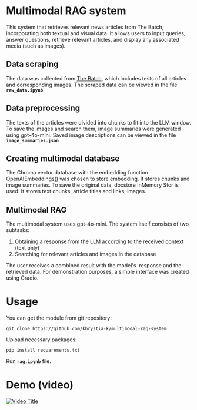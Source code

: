 # Multimodal RAG system

This system that retrieves relevant news articles from The Batch, incorporating both textual and visual data. It allows users to input queries, answer questions, retrieve relevant articles, and display any associated media (such as images). 

## Data scraping
The data was collected from [The Batch](https://www.deeplearning.ai/the-batch/), which includes tests of all articles and corresponding images.
The scraped data can be viewed in the file **`raw_data.ipynb`**

## Data preprocessing
The texts of the articles were divided into chunks to fit into the LLM window. To save the images and search them, image summaries were generated using gpt-4o-mini. Saved image descriptions can be viewed in the file **`image_summaries.json`**

## Creating multimodal database
The Chroma vector database with the embedding function OpenAIEmbeddings() was chosen to store embedding. It stores chunks and image summaries.
To save the original data, docstore InMemory Stor is used. It stores text chunks, article titles and links, images.

## Multimodal RAG

The multimodal system uses gpt-4o-mini. The system itself consists of two subtasks:

1) Obtaining a response from the LLM according to the received context (text only)
2) Searching for relevant articles and images in the database

The user receives a combined result with the model's  response and the retrieved data.
For demonstration purposes, a simple interface was created using Gradio. 

# Usage
You can get the module from git repository:
```
git clone https://github.com/khrystia-k/multimodal-rag-system
```
Upload necessary packages:
```
pip install requarements.txt
```
Run **`rag.ipynb`** file.

# Demo (video)

[![Video Title](https://img.youtube.com/vi/myFQL0PQ-L8/0.jpg)](https://www.youtube.com/watch?v=myFQL0PQ-L8)

